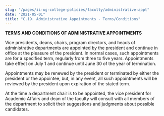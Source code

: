 ```yaml
---
slug: "/pages/ii-ug-college-policies/faculty/administrative-appt"
date: "2021-05-01"
title: "C.19. Administrative Appointments - Terms/Conditions"
---
```


**TERMS AND CONDITIONS OF ADMINISTRATIVE APPOINTMENTS**

Vice presidents, deans, chairs, program directors, and heads of administrative departments are appointed by the president and continue in office at the pleasure of the president. In normal cases, such appointments are for a specified term, regularly from three to five years. Appointments take effect on July 1 and continue until June 30 of the year of termination.

Appointments may be renewed by the president or terminated by either the president or the appointee, but, in any event, all such appointments will be reviewed by the president upon expiration of the stated term.

At the time a department chair is to be appointed, the vice president for Academic Affairs and dean of the faculty will consult with all members of the department to solicit their suggestions and judgments about possible candidates.